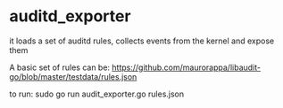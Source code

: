 # auditd_exporter
it loads a set of auditd rules, collects events from the kernel and expose them 

A basic set of rules can be:
https://github.com/maurorappa/libaudit-go/blob/master/testdata/rules.json


to run:
sudo go run audit_exporter.go rules.json

